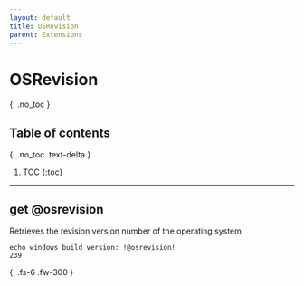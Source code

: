 ```yaml
---
layout: default
title: OSRevision
parent: Extensions
---
```


# OSRevision
{: .no_toc }

## Table of contents
{: .no_toc .text-delta }

1. TOC
{:toc}

---

## get @osrevision

Retrieves the revision version number of the operating system

```batch
echo windows build version: !@osrevision!
239
```

{: .fs-6 .fw-300 }
